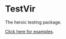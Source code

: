 # TestVir

The heroic testing package.

[Click here for examples](https://github.com/electrovir/test-vir/blob/master/src/examples.ts).
